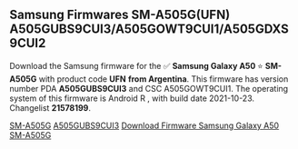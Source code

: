 <h2>Samsung Firmwares SM-A505G(UFN) A505GUBS9CUI3/A505GOWT9CUI1/A505GDXS9CUI2</h2>
Download the Samsung firmware for the ✅ <strong>Samsung Galaxy A50 </strong> ⭐ <strong>SM-A505G</strong> with product code <strong>UFN</strong> <strong> from Argentina</strong>. This firmware has version number PDA <strong>A505GUBS9CUI3</strong> and CSC A505GOWT9CUI1. The operating system of this firmware is Android R , with build date 2021-10-23. Changelist <strong>21578199</strong>.


[SM-A505G](https://samfirm.shop/samsung/model/SM-A505G)
[A505GUBS9CUI3](https://samfirm.shop/samsung/pda/A505GUBS9CUI3)
[Download Firmware Samsung Galaxy A50 SM-A505G](https://samfirm.shop/samsung/firmware/467645)
